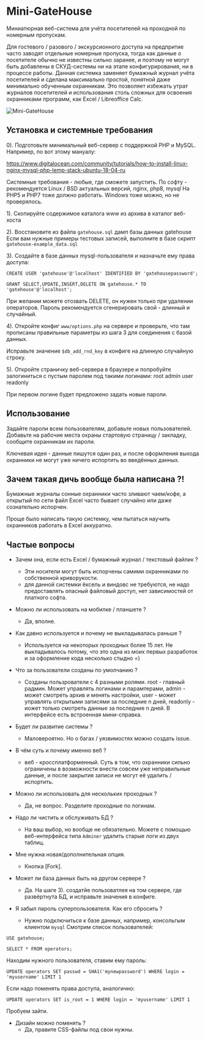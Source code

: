 # Mini-GateHouse
Миниатюрная веб-система для учёта посетителей на проходной по номерным пропускам.

Для гостевого / разового / экскурсионного доступа на предпритие часто заводят отдельные номерные пропуска,
тогда как данные о посетителе обычно не известны сильно заранее, и поэтому не могут быть добавлены в СКУД-системы ни на этапе конфигурирования, ни в процессе работы.
Данная системка заменяет бумажный журнал учёта посетителей и сделана максимально простой, понятной даже минимально обученным охранникам.
Это позволяет избежать утрат журналов посетителей и использования столь сложных для освоения охранниками программ, как Excel / Libreoffice Calc.

![Mini-GateHouse](https://user-images.githubusercontent.com/13812192/176518537-5c4206ef-acc9-4917-b58a-7994d19c1c0e.png)

## Установка и системные требования

0). Подготовьте минимальный веб-сервер с поддержкой PHP и MySQL.
Например, по вот этому мануалу:

https://www.digitalocean.com/community/tutorials/how-to-install-linux-nginx-mysql-php-lemp-stack-ubuntu-18-04-ru

Системные требования - любые, где сможете запустить. По софту - рекомендуется Linux / BSD актуальных версий, nginx, php8, mysql
На PHP5 и PHP7 тоже должно работать. Windows тоже можно, но не проверялось.

1). Скопируйте содержимое каталога www из архива в каталог веб-хоста

2). Восстановите из файла `gatehouse.sql` дамп базы данных gatehouse
Если вам нужные примеры тестовых записей, выполните в базе скрипт
`gatehouse-example_data.sql`

3). Создайте в базе данных mysql-пользователя и назначьте ему права доступа:

`CREATE USER 'gatehouse'@'localhost' IDENTIFIED BY 'gatehousepassword';`

`GRANT SELECT,UPDATE,INSERT,DELETE ON gatehouse.* TO 'gatehouse'@'localhost';`

При желании можете отозвать DELETE, он нужен только при удалении операторов.
Пароль рекомендуется сгенерировать свой - длинный и случайный.

4). Откройте конфиг `www/options.php`
на сервере и проверьте, что там прописаны правильные параметры из шага 3
для соединения с базой данных.

Исправьте значение `$db_add_rnd_key` в конфиге на длинную случайную строку.

5). Откройте страничку веб-сервера в браузере и попробуйте залогиниться
с пустым паролем под такими логинами:
root
admin
user
readonly

При первом логине будет предложено задать новые пароли.

## Использование
Задайте пароли всем пользователям, добавьте новых пользователей.
Добавьте на рабочие места охраны стартовую страницу / закладку, сообщите охранникам их пароли.

Ключевая идея - данные пишутся один раз, и после оформления выхода охранники не могут уже ничего испортить
во введённых данных.

## Зачем такая дичь вообще была написана ?!
Бумажные журналы сонные охранники часто зливают чаем/кофе, а открытый по сети файл Excel часто бывает
случайно или даже сознательно испорчен.

Проще было написать такую системку, чем пытаться научить охранников работать в Excel аккуратно.

##  Частые вопросы
* Зачем она, если есть Excel / бумажный журнал / текстовый файлик ?
  - Эти носители могут быть испорчены самими охранниками по собственной криворукости.
  - для данной системки ёксель и виндовс не требуются, не надо предоставлять опасный файловый доступ, нет зависимостей от платного софта.

* Можно ли использовать на мобилке / планшете ?
  - Да, вполне. 

* Как давно используется и почему не выкладывалась раньше ?
  - Используется на некоторых проходных более 15 лет. Не выкладывалось потому, что это одна из моих первых разработок и за оформление кода
    несколько стыдно =)

* Что за пользователи созданы по умолчанию ?
  - Созданы пользрователи с 4 разными ролями. root - главный радмин. Может управлять логинами и парамтерами, admin - может смотреть архив и менять настройки, user - может управлять открытыми записями за последние n дней, readonly - иожет только смотреть данные за последние n дней. В интерфейсе есть встроенная мини-справка.

* Будет ли развитие системы ?
  - Маловероятно. Но о багах / уязвимостях можно создать issue.

* В чём суть и почему именно веб ?
  - веб - кроссплатформенный. Суть в том, что охранники сильно ограничены в возможности внести совсем уже неправильные данные,
   и после закрытия записи не могут её удалить / испортить.

* Можно ли использовать для нескольких проходных ? 
  - Да, не вопрос. Разделите проходные по логинам.

* Надо ли чистить и обслуживать БД ?
  - На ваш выбор, но вообще не обязательно. Можете с помощью веб-интерфейса типа `Adminer` удалить старые логи из двух таблиц.

* Мне нужна новая/дополнительная опция.
  - Кнопка [Fork].

* Может ли база данных быть на другом сервере ?
  - Да. На шаге 3). создатйе пользоватлея на том сервере, где развёртнута БД, и исправьте значения в конфиге.

* Я забыл пароль суперпользователя. Как его сбросить ?
  - Нужно подключиться к базе данных, например, консольгым клиентом `mysql`
  Смотрим список пользователей:
  
`USE gatehouse;`

`SELECT * FROM operators;`

Находим нужного пользователя, ставим ему пароль:

`UPDATE operators SET passwd = SHA1('mynewpassword') WHERE login = 'myusername' LIMIT 1`

Если надо поменять права доступа, аналогично:

`UPDATE operators SET is_root = 1 WHERE login = 'myusername' LIMIT 1`

Пробуем зайти.

* Дизайн можно поменять ?
   - Да, правите CSS-файлы под свои нужны.



